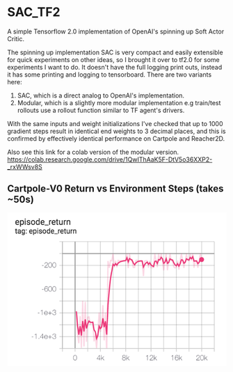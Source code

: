 # SAC_TF2
A simple Tensorflow 2.0 implementation of OpenAI's spinning up Soft Actor Critic. 

The spinning up implementation SAC is very compact and easily extensible for quick experiments on other ideas, so I brought it over to tf2.0 for some experiments I want to do. It doesn't have the full logging print outs, instead it has some printing and logging to tensorboard. There are two variants here:
1. SAC, which is a direct analog to OpenAI's implementation.
2. Modular, which is a slightly more modular implementation e.g train/test rollouts use a rollout function similar to TF agent's drivers.

With the same inputs and weight initializations I've checked that up to 1000 gradient steps result in identical end weights to 3 decimal places, and this is confirmed by effectively identical performance on Cartpole and Reacher2D. 

Also see this link for a colab version of the modular version. https://colab.research.google.com/drive/1QwIThAaK5F-DtV5o36XXP2-_rxWWsv8S

## Cartpole-V0 Return vs Environment Steps (takes ~50s)
![Cartpole-V0 Return vs Environment Steps](https://github.com/sholtodouglas/SAC_TF2/blob/master/images/SAC%20performance.png)
